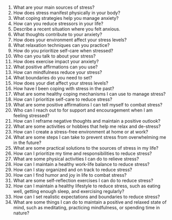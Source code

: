 1. What are your main sources of stress?
2. How does stress manifest physically in your body?
3. What coping strategies help you manage anxiety?
4. How can you reduce stressors in your life?
5. Describe a recent situation where you felt anxious.
6. What thoughts contribute to your anxiety?
7. How does your environment affect your stress levels?
8. What relaxation techniques can you practice?
9. How do you prioritize self-care when stressed?
10. Who can you talk to about your stress?
11. How does exercise impact your anxiety?
12. What positive affirmations can you use?
13. How can mindfulness reduce your stress?
14. What boundaries do you need to set?
15. How does your diet affect your stress levels?
16. How have I been coping with stress in the past?
17. What are some healthy coping mechanisms I can use to manage stress?
18. How can I prioritize self-care to reduce stress?
19. What are some positive affirmations I can tell myself to combat stress?
20. Who can I reach out to for support and encouragement when I am feeling stressed?
21. How can I reframe negative thoughts and maintain a positive outlook?
22. What are some activities or hobbies that help me relax and de-stress?
23. How can I create a stress-free environment at home or at work?
24. What are some steps I can take to prevent stress from overwhelming me in the future?
25. What are some practical solutions to the sources of stress in my life?
26. How can I prioritize my time and responsibilities to reduce stress?
27. What are some physical activities I can do to relieve stress?
28. How can I maintain a healthy work-life balance to reduce stress?
29. How can I stay organized and on track to reduce stress?
30. How can I find humor and joy in life to combat stress?
31. What are some self-reflection exercises I can do to reduce stress?
32. How can I maintain a healthy lifestyle to reduce stress, such as eating well, getting enough sleep, and exercising regularly?
33. How can I set realistic expectations and boundaries to reduce stress?
34. What are some things I can do to maintain a positive and relaxed state of mind, such as meditating, practicing mindfulness, or spending time in nature?